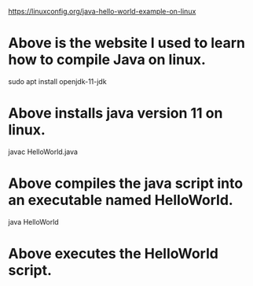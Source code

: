 https://linuxconfig.org/java-hello-world-example-on-linux
# Above is the website I used to learn how to compile Java on linux.
sudo apt install openjdk-11-jdk
# Above installs java version 11 on linux.
javac HelloWorld.java
# Above compiles the java script into an executable named HelloWorld.
java HelloWorld
# Above executes the HelloWorld script.

